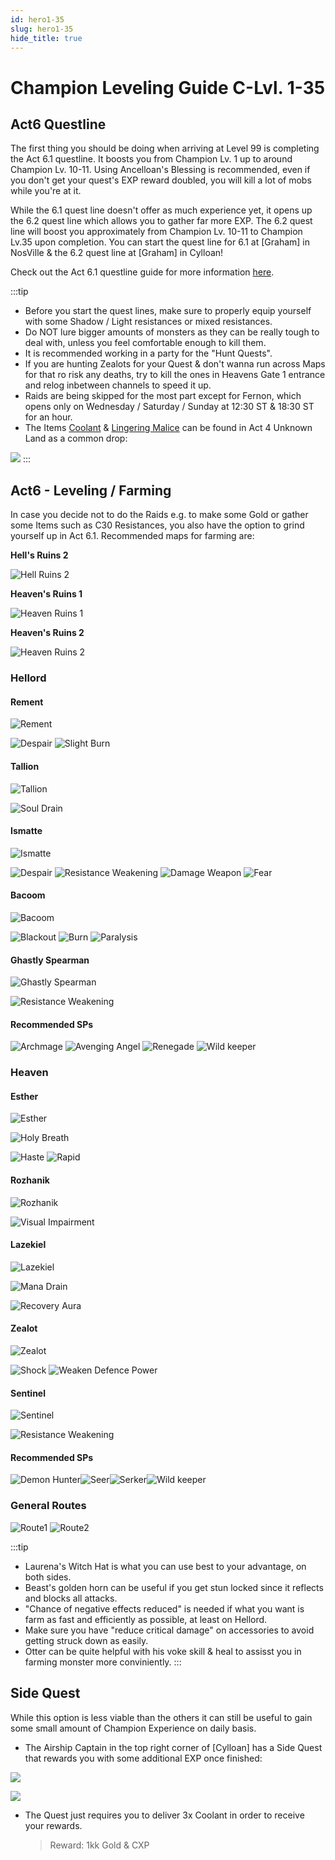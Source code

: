 ```yaml
---
id: hero1-35
slug: hero1-35
hide_title: true
---
```


# Champion Leveling Guide C-Lvl. 1-35

## Act6 Questline

The first thing you should be doing when arriving at Level 99 is completing the Act 6.1 questline. It boosts you from Champion Lv. 1 up to around Champion Lv. 10-11. Using Ancelloan's Blessing is recommended, even if you don't get your quest's EXP reward doubled, you will kill a lot of mobs while you're at it. 

While the 6.1 quest line doesn't offer as much experience yet, it opens up the 6.2 quest line which allows you to gather far more EXP. The 6.2 quest line will boost you approximately from Champion Lv. 10-11 to Champion Lv.35 upon completion. You can start the quest line for 6.1 at [Graham] in NosVille & the 6.2 quest line at [Graham] in Cylloan!


Check out the Act 6.1 questline guide for more information [here](https://wiki.olympusgg.com/guides/quests/act-6-questline).

:::tip
- Before you start the quest lines, make sure to properly equip yourself with some Shadow / Light resistances or mixed resistances.
- Do NOT lure bigger amounts of monsters as they can be really tough to deal with, unless you feel comfortable enough to kill them.
- It is recommended working in a party for the "Hunt Quests".
- If you are hunting Zealots for your Quest & don't wanna run across Maps for that ro risk any deaths, try to kill the ones in Heavens Gate 1 entrance and relog inbetween channels to speed it up.
- Raids are being skipped for the most part except for Fernon, which opens only on Wednesday / Saturday / Sunday at 12:30 ST & 18:30 ST for an hour.
- The Items [Coolant](https://wiki.olympusgg.com/drops/items/coolant) & [Lingering Malice](https://wiki.olympusgg.com/drops/items/lingering-malice) can be found in Act 4 Unknown Land as a common drop:

![](https://i.imgur.com/Li5qC3H.png)
:::

## Act6 - Leveling / Farming

In case you decide not to do the Raids e.g. to make some Gold or gather some Items such as C30 Resistances, you also have the option to grind yourself up in Act 6.1. 
Recommended maps for farming are:

**Hell's Ruins 2**

![Hell Ruins 2](https://i.imgur.com/Z1jGcxR.png)

**Heaven's Ruins 1**

![Heaven Ruins 1](https://i.imgur.com/kvUojCz.png)

**Heaven's Ruins 2**

![Heaven Ruins 2](https://i.imgur.com/G4dkfWu.png)

### Hellord

#### Rement
![Rement](https://i.imgur.com/5abM0Ji.png)

![Despair](https://i.imgur.com/X8j3XfG.png) ![Slight Burn](https://i.imgur.com/I0ldVts.png) 

#### Tallion
![Tallion](https://i.imgur.com/DrlvW09.png) 

![Soul Drain](https://i.imgur.com/QqMWAEZ.png)

#### Ismatte
![Ismatte](https://i.imgur.com/eMhjALP.png)

![Despair](https://i.imgur.com/X8j3XfG.png) ![Resistance Weakening](https://i.imgur.com/94jPyDr.png) 
![Damage Weapon](https://i.imgur.com/c1YWEbZ.png) ![Fear](https://i.imgur.com/UIfjlCc.png)

#### Bacoom
 ![Bacoom](https://i.imgur.com/VxL2h9D.png)
 
 ![Blackout](https://i.imgur.com/hzOMdXN.png) ![Burn](https://i.imgur.com/5CNfQBh.png) ![Paralysis](https://i.imgur.com/dglxJP0.png)

#### Ghastly Spearman
 ![Ghastly Spearman](https://i.imgur.com/Fqiv4rz.png)

![Resistance Weakening](https://i.imgur.com/94jPyDr.png)

#### Recommended SPs

![Archmage](https://i.imgur.com/1pjX55R.png) ![Avenging Angel](https://i.imgur.com/FlidH16.png) ![Renegade](https://i.imgur.com/nNrlYyk.png) ![Wild keeper](https://i.imgur.com/CPnaOj2.png)

### Heaven

#### Esther

![Esther](https://i.imgur.com/34uyWSv.png)

![Holy Breath](https://i.imgur.com/BJYJueC.png)

![Haste](https://i.imgur.com/vxJjKUH.png) ![Rapid](https://i.imgur.com/yL7FTos.png) 

#### Rozhanik

![Rozhanik](https://i.imgur.com/LvxvjF1.png)

![Visual Impairment](https://i.imgur.com/hwMtCra.png)

#### Lazekiel

![Lazekiel](https://i.imgur.com/65QfaSm.png)

![Mana Drain](https://i.imgur.com/LRDGIBo.png)

![Recovery Aura](https://i.imgur.com/UHN1kyA.png)

#### Zealot

![Zealot](https://i.imgur.com/AbyQL99.png)

![Shock](https://i.imgur.com/u012OeF.png) ![Weaken Defence Power](https://i.imgur.com/V48B9BY.png) 

#### Sentinel

 ![Sentinel](https://i.imgur.com/rV13YwD.png)
 
 ![Resistance Weakening](https://i.imgur.com/94jPyDr.png)

#### Recommended SPs 
  
![Demon Hunter](https://i.imgur.com/KOF8kHi.png)![Seer](https://i.imgur.com/08sGmWu.png)![Serker](https://i.imgur.com/uSAO1MK.png)![Wild keeper](https://i.imgur.com/CPnaOj2.png)


### General Routes
![Route1](https://i.imgur.com/Cp2DuN5.png) ![Route2](https://i.imgur.com/1MmKniu.png)


:::tip
- Laurena's Witch Hat is what you can use best to your advantage, on both sides.
- Beast's golden horn can be useful if you get stun locked since it reflects and blocks all attacks.
- "Chance of negative effects reduced" is needed if what you want is farm as fast and efficiently as possible, at least on Hellord.
- Make sure you have "reduce critical damage" on accessories to avoid getting struck down as easily.
- Otter can be quite helpful with his voke skill & heal to assisst you in farming monster more conviniently.
:::

## Side Quest

While this option is less viable than the others it can still be useful to gain some small amount of Champion Experience on daily basis.

- The Airship Captain in the top right corner of [Cylloan] has a Side Quest that rewards you with some additional EXP once finished:

![](https://i.imgur.com/u5ivhNU.png)

![](https://i.imgur.com/M91Lklf.png)

- The Quest just requires you to deliver 3x Coolant in order to receive your rewards.
    > Reward: 1kk Gold & CXP

